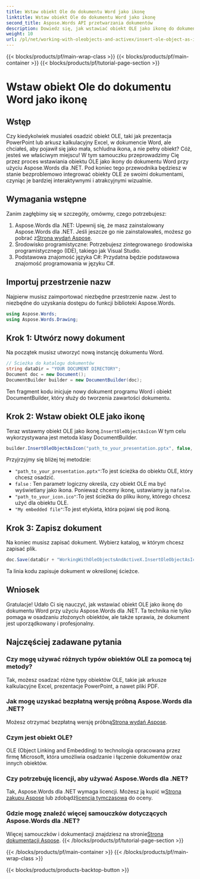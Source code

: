 ```yaml
---
title: Wstaw obiekt Ole do dokumentu Word jako ikonę
linktitle: Wstaw obiekt Ole do dokumentu Word jako ikonę
second_title: Aspose.Words API przetwarzania dokumentów
description: Dowiedz się, jak wstawiać obiekt OLE jako ikonę do dokumentów Worda za pomocą Aspose.Words dla .NET. Postępuj zgodnie z naszym przewodnikiem krok po kroku, aby ulepszyć swoje dokumenty.
weight: 10
url: /pl/net/working-with-oleobjects-and-activex/insert-ole-object-as-icon/
---
```


{{< blocks/products/pf/main-wrap-class >}}
{{< blocks/products/pf/main-container >}}
{{< blocks/products/pf/tutorial-page-section >}}

# Wstaw obiekt Ole do dokumentu Word jako ikonę

## Wstęp

Czy kiedykolwiek musiałeś osadzić obiekt OLE, taki jak prezentacja PowerPoint lub arkusz kalkulacyjny Excel, w dokumencie Word, ale chciałeś, aby pojawił się jako mała, schludna ikona, a nie pełny obiekt? Cóż, jesteś we właściwym miejscu! W tym samouczku przeprowadzimy Cię przez proces wstawiania obiektu OLE jako ikony do dokumentu Word przy użyciu Aspose.Words dla .NET. Pod koniec tego przewodnika będziesz w stanie bezproblemowo integrować obiekty OLE ze swoimi dokumentami, czyniąc je bardziej interaktywnymi i atrakcyjnymi wizualnie.

## Wymagania wstępne

Zanim zagłębimy się w szczegóły, omówmy, czego potrzebujesz:

1.  Aspose.Words dla .NET: Upewnij się, że masz zainstalowany Aspose.Words dla .NET. Jeśli jeszcze go nie zainstalowałeś, możesz go pobrać z[Strona wydań Aspose](https://releases.aspose.com/words/net/).
2. Środowisko programistyczne: Potrzebujesz zintegrowanego środowiska programistycznego (IDE), takiego jak Visual Studio.
3. Podstawowa znajomość języka C#: Przydatna będzie podstawowa znajomość programowania w języku C#.

## Importuj przestrzenie nazw

Najpierw musisz zaimportować niezbędne przestrzenie nazw. Jest to niezbędne do uzyskania dostępu do funkcji biblioteki Aspose.Words.

```csharp
using Aspose.Words;
using Aspose.Words.Drawing;
```

## Krok 1: Utwórz nowy dokument

Na początek musisz utworzyć nową instancję dokumentu Word.

```csharp
// Ścieżka do katalogu dokumentów
string dataDir = "YOUR DOCUMENT DIRECTORY";
Document doc = new Document();
DocumentBuilder builder = new DocumentBuilder(doc);
```

Ten fragment kodu inicjuje nowy dokument programu Word i obiekt DocumentBuilder, który służy do tworzenia zawartości dokumentu.

## Krok 2: Wstaw obiekt OLE jako ikonę

 Teraz wstawmy obiekt OLE jako ikonę.`InsertOleObjectAsIcon` W tym celu wykorzystywana jest metoda klasy DocumentBuilder.

```csharp
builder.InsertOleObjectAsIcon("path_to_your_presentation.pptx", false, "path_to_your_icon.ico", "My embedded file");
```

Przyjrzyjmy się bliżej tej metodzie:
- `"path_to_your_presentation.pptx"`:To jest ścieżka do obiektu OLE, który chcesz osadzić.
- `false` : Ten parametr logiczny określa, czy obiekt OLE ma być wyświetlany jako ikona. Ponieważ chcemy ikonę, ustawiamy ją na`false`.
- `"path_to_your_icon.ico"`:To jest ścieżka do pliku ikony, którego chcesz użyć dla obiektu OLE.
- `"My embedded file"`:To jest etykieta, która pojawi się pod ikoną.

## Krok 3: Zapisz dokument

Na koniec musisz zapisać dokument. Wybierz katalog, w którym chcesz zapisać plik.

```csharp
doc.Save(dataDir + "WorkingWithOleObjectsAndActiveX.InsertOleObjectAsIcon.docx");
```

Ta linia kodu zapisuje dokument w określonej ścieżce.

## Wniosek

Gratulacje! Udało Ci się nauczyć, jak wstawiać obiekt OLE jako ikonę do dokumentu Word przy użyciu Aspose.Words dla .NET. Ta technika nie tylko pomaga w osadzaniu złożonych obiektów, ale także sprawia, że dokument jest uporządkowany i profesjonalny.

## Najczęściej zadawane pytania

### Czy mogę używać różnych typów obiektów OLE za pomocą tej metody?

Tak, możesz osadzać różne typy obiektów OLE, takie jak arkusze kalkulacyjne Excel, prezentacje PowerPoint, a nawet pliki PDF.

### Jak mogę uzyskać bezpłatną wersję próbną Aspose.Words dla .NET?

 Możesz otrzymać bezpłatną wersję próbną[Strona wydań Aspose](https://releases.aspose.com/).

### Czym jest obiekt OLE?

OLE (Object Linking and Embedding) to technologia opracowana przez firmę Microsoft, która umożliwia osadzanie i łączenie dokumentów oraz innych obiektów.

### Czy potrzebuję licencji, aby używać Aspose.Words dla .NET?

 Tak, Aspose.Words dla .NET wymaga licencji. Możesz ją kupić w[Strona zakupu Aspose](https://purchase.aspose.com/buy) lub zdobądź[licencja tymczasowa](https://purchase.aspose.com/temporary-license/) do oceny.

### Gdzie mogę znaleźć więcej samouczków dotyczących Aspose.Words dla .NET?

 Więcej samouczków i dokumentacji znajdziesz na stronie[Strona dokumentacji Aspose](https://reference.aspose.com/words/net/).
{{< /blocks/products/pf/tutorial-page-section >}}

{{< /blocks/products/pf/main-container >}}
{{< /blocks/products/pf/main-wrap-class >}}

{{< blocks/products/products-backtop-button >}}
